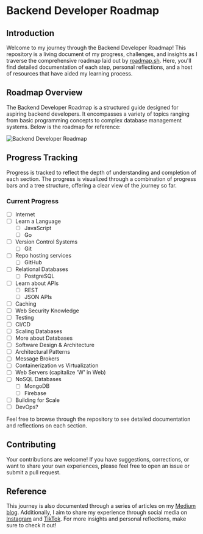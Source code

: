 # Backend Developer Roadmap

## Introduction
Welcome to my journey through the Backend Developer Roadmap! This repository is a living document of my progress, challenges, and insights as I traverse the comprehensive roadmap laid out by [roadmap.sh](https://roadmap.sh/backend). Here, you'll find detailed documentation of each step, personal reflections, and a host of resources that have aided my learning process.

## Roadmap Overview
The Backend Developer Roadmap is a structured guide designed for aspiring backend developers. It encompasses a variety of topics ranging from basic programming concepts to complex database management systems. Below is the roadmap for reference:

![Backend Developer Roadmap](link-to-roadmap-image-in-your-repo)

## Progress Tracking
Progress is tracked to reflect the depth of understanding and completion of each section. The progress is visualized through a combination of progress bars and a tree structure, offering a clear view of the journey so far.

### Current Progress
- [ ] Internet
- [ ] Learn a Language
  - [ ] JavaScript
  - [ ] Go
- [ ] Version Control Systems
  - [ ] Git 
- [ ] Repo hosting services
  - [ ] GitHub 
- [ ] Relational Databases
  - [ ] PostgreSQL 
- [ ] Learn about APIs
  - [ ] REST
  - [ ] JSON APIs  
- [ ] Caching
- [ ] Web Security Knowledge
- [ ] Testing
- [ ] CI/CD
- [ ] Scaling Databases
- [ ] More about Databases
- [ ] Software Design & Architecture
- [ ] Architectural Patterns
- [ ] Message Brokers
- [ ] Containerization vs Virtualization
- [ ] Web Servers (capitalize 'W' in Web)
- [ ] NoSQL Databases
  - [ ] MongoDB
  - [ ] Firebase 
- [ ] Building for Scale
- [ ] DevOps?

Feel free to browse through the repository to see detailed documentation and reflections on each section.

## Contributing
Your contributions are welcome! If you have suggestions, corrections, or want to share your own experiences, please feel free to open an issue or submit a pull request.

## Reference
This journey is also documented through a series of articles on my [Medium blog](https://medium.com/@raz.devit).
Additionally, I aim to share my experience through social media on [Instagram](https://www.instagram.com/raz.devit/) and [TikTok](https://www.tiktok.com/@raz.devit).
For more insights and personal reflections, make sure to check it out!
